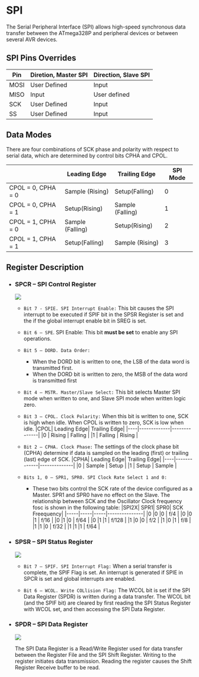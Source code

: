 # SPI
The Serial Peripheral Interface (SPI) allows high-speed synchronous data transfer between the ATmega328P and peripheral devices or between several AVR devices.

## SPI Pins Overrides

|Pin | Diretion, Master SPI| Direction, Slave SPI|
|----|---------------------|---------------------|
|MOSI| User Defined        | Input               |
|MISO| Input               | User defined        |
|SCK | User Defined        | Input               |
|SS  | User Defined        | Input               |

## Data Modes

There are four combinations of SCK phase and polarity with respect to serial data, which are determined by control bits CPHA and CPOL.

|                  |Leading Edge |Trailing Edge|SPI Mode|
|------------------|---------------|-----------------|--|
|CPOL = 0, CPHA = 0| Sample (Rising) | Setup(Falling) |0|
|CPOL = 0, CPHA = 1| Setup(Rising) | Sample (Falling) |1|
|CPOL = 1, CPHA = 0| Sample (Falling) | Setup(Rising) |2|
|CPOL = 1, CPHA = 1| Setup(Falling) | Sample (Rising) |3|

## Register Description
 
- ### **SPCR  – SPI Control Register**
 
  ![](doc/image.png)

  - `Bit 7 - SPIE. SPI Interrupt Enable:` This bit causes the SPI interrupt to be executed if SPIF bit in the SPSR Register is set and the if the global interrupt enable bit in SREG is set.

  - `Bit 6 – SPE`. SPI Enable: This bit **must be set** to enable any SPI operations.
  
  - `Bit 5 – DORD. Data Order: `
    - When the DORD bit is written to one, the LSB of the data word is transmitted first.
    - When the DORD bit is written to zero, the MSB of the data word is transmitted first
  - `Bit 4 – MSTR. Master/Slave Select:` This bit selects Master SPI mode when written to one, and Slave SPI mode when written logic zero. 
  - `Bit 3 – CPOL. Clock Polarity:`  When this bit is written to one, SCK is high when idle. When CPOL is written to zero, SCK is low when idle. 
     |CPOL| Leading Edge| Trailing Edge|
     |----|-------------|--------------|
     |0   | Rising      | Falling      |
     |1   | Falling     | Rising       |

  - `Bit 2 – CPHA. Clock Phase:` The settings of the clock phase bit (CPHA) determine if data is sampled on the leading (first) or trailing (last) edge of SCK.
     |CPHA| Leading Edge| Trailing Edge|
     |----|-------------|--------------|
     |0   | Sample      | Setup        |
     |1   | Setup       | Sample       |

  - `Bits 1, 0 – SPR1, SPR0. SPI Clock Rate Select 1 and 0:`  
    - These two bits control the SCK rate of the device configured as a Master. SPR1 and SPR0 have no effect on the Slave. The relationship between SCK and the Oscillator Clock frequency fosc is shown in the following table: 
      |SPI2X| SPR1| SPR0| SCK Freequency|
      |-----|-----|-----|---------------|
      |0    |0    |0    | f/4           | 
      |0    |0    |1    | f/16          |
      |0    |1    |0    | f/64          |
      |0    |1    |1    | f/128         |
      |1    |0    |0    | f/2           |
      |1    |0    |1    | f/8           |
      |1    |1    |0    | f/32          |
      |1    |1    |1    | f/64          |

- ### **SPSR – SPI Status Register**
 
  ![](doc/image-1.png)

    - `Bit 7 – SPIF. SPI Interrupt Flag:` When a serial transfer is complete, the SPIF Flag is set. An interrupt is generated if SPIE in SPCR is set and global interrupts are enabled. 
  
    - `Bit 6 – WCOL. Write COLlision Flag:` The WCOL bit is set if the SPI Data Register (SPDR) is written during a data transfer. The WCOL bit (and the SPIF bit) are cleared by first reading the SPI Status Register with WCOL set, and then accessing the SPI Data Register.
  
- ### **SPDR – SPI Data Register**

    ![](doc/image2.png)

     The SPI Data Register is a Read/Write Register used for data transfer between the Register File and the SPI Shift Register. Writing to the register initiates data transmission. Reading the register causes the Shift Register Receive buffer to be read.
